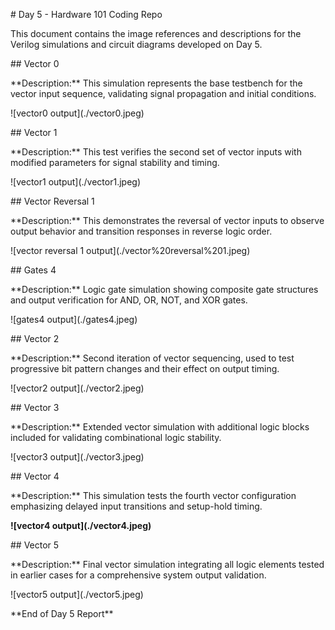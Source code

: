 \# Day 5 - Hardware 101 Coding Repo



This document contains the image references and descriptions for the Verilog simulations and circuit diagrams developed on Day 5.





\## Vector 0

\*\*Description:\*\* This simulation represents the base testbench for the vector input sequence, validating signal propagation and initial conditions.



!\[vector0 output](./vector0.jpeg)



\## Vector 1

\*\*Description:\*\* This test verifies the second set of vector inputs with modified parameters for signal stability and timing.



!\[vector1 output](./vector1.jpeg)





\## Vector Reversal 1

\*\*Description:\*\* This demonstrates the reversal of vector inputs to observe output behavior and transition responses in reverse logic order.



!\[vector reversal 1 output](./vector%20reversal%201.jpeg)





\## Gates 4

\*\*Description:\*\* Logic gate simulation showing composite gate structures and output verification for AND, OR, NOT, and XOR gates.



!\[gates4 output](./gates4.jpeg)





\## Vector 2

\*\*Description:\*\* Second iteration of vector sequencing, used to test progressive bit pattern changes and their effect on output timing.

!\[vector2 output](./vector2.jpeg)



\## Vector 3

\*\*Description:\*\* Extended vector simulation with additional logic blocks included for validating combinational logic stability.



!\[vector3 output](./vector3.jpeg)





\## Vector 4

\*\*Description:\*\* This simulation tests the fourth vector configuration emphasizing delayed input transitions and setup-hold timing.



**!\[vector4 output](./vector4.jpeg)**





\## Vector 5

\*\*Description:\*\* Final vector simulation integrating all logic elements tested in earlier cases for a comprehensive system output validation.

!\[vector5 output](./vector5.jpeg)





\*\*End of Day 5 Report\*\*

